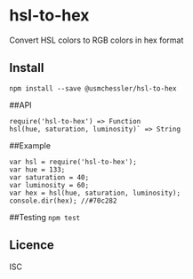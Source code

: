 # hsl-to-hex
Convert HSL colors to RGB colors in hex format

## Install
`npm install --save @usmchessler/hsl-to-hex`

##API
```
require('hsl-to-hex') => Function
hsl(hue, saturation, luminosity)` => String
```
##Example
```
var hsl = require('hsl-to-hex');
var hue = 133;
var saturation = 40;
var luminosity = 60;
var hex = hsl(hue, saturation, luminosity);
console.dir(hex); //#70c282
```
##Testing
`npm test`
## Licence
ISC